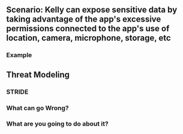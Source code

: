 ## Scenario: Kelly can expose sensitive data by taking advantage of the app's excessive permissions connected to the app's use of location, camera, microphone, storage, etc

### Example

## Threat Modeling

### STRIDE

### What can go Wrong?

### What are you going to do about it?